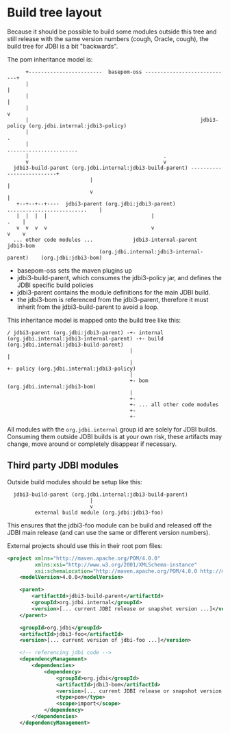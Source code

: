 # Build tree layout

Because it should be possible to build some modules outside this tree and still release with the same version numbers (cough, Oracle, cough), the build tree for JDBI is a bit "backwards".

The pom inheritance model is:

``` text
      +------------------------  basepom-oss ----------------------------+
      |                                                                  |
      |                                                                  |
      |                                                                  v
      |                                                        jdbi3-policy (org.jdbi.internal:jdbi3-policy)
      |                                                                  .
      |                                            .......................
      |                                            .
      v                                            v
  jdbi3-build-parent (org.jdbi.internal:jdbi3-build-parent) --------------------------+
                           |                                                          |
                           v                                                          |
   +--+--+--+----  jdbi3-parent (org.jdbi:jdbi3-parent) ..........................    |
   |  |  |  |                                  |                                 .    |
   v  v  v  v                                  v                                 v    v
  ... other code modules ...             jdbi3-internal-parent                  jdbi3-bom
                              (org.jdbi.internal:jdbi3-internal-parent)    (org.jdbi:jdbi3-bom)
```

* basepom-oss sets the maven plugins up
* jdbi3-build-parent, which consumes the jdbi3-policy jar, and defines the JDBI specific build policies
* jdbi3-parent contains the module definitions for the main JDBI build.
* the jdbi3-bom is referenced from the jdbi3-parent, therefore it must inherit from the jdbi3-build-parent to avoid a loop.


This inheritance model is mapped onto the build tree like this:

``` text
/ jdbi3-parent (org.jdbi:jdbi3-parent) -+- internal (org.jdbi.internal:jdbi3-internal-parent) -+- build (org.jdbi.internal:jdbi3-build-parent)
                                        |                                                      |
                                        |                                                      +- policy (org.jdbi.internal:jdbi3-policy)
                                        |
                                        +- bom (org.jdbi.internal:jdbi3-bom)
                                        |
                                        +-
                                        +- ... all other code modules
                                        +-
                                        +-
```

All modules with the `org.jdbi.internal` group id are solely for JDBI builds. Consuming them outside JDBI builds is at your own risk, these artifacts may change, move around or completely disappear if necessary.


## Third party JDBI modules

Outside build modules should be setup like this:

``` text
  jdbi3-build-parent (org.jdbi.internal:jdbi3-build-parent)
                           |
                           v
         external build module (org.jdbi:jdbi3-foo)

```

This ensures that the jdbi3-foo module can be build and released off the JDBI main release (and can use the same or different version numbers).


External projects should use this in their root pom files:

``` xml
<project xmlns="http://maven.apache.org/POM/4.0.0"
         xmlns:xsi="http://www.w3.org/2001/XMLSchema-instance"
         xsi:schemaLocation="http://maven.apache.org/POM/4.0.0 http://maven.apache.org/xsd/maven-4.0.0.xsd">
    <modelVersion>4.0.0</modelVersion>

    <parent>
        <artifactId>jdbi3-build-parent</artifactId>
        <groupId>org.jdbi.internal</groupId>
        <version>[... current JDBI release or snapshot version ...]</version>
    </parent>

    <groupId>org.jdbi</groupId>
    <artifactId>jdbi3-foo</artifactId>
    <version>[... current version of jdbi-foo ...]</version>

    <!-- referencing jdbi code -->
    <dependencyManagement>
        <dependencies>
            <dependency>
                <groupId>org.jdbi</groupId>
                <artifactId>jdbi3-bom</artifactId>
                <version>[... current JDBI release or snapshot version ...]</version>
                <type>pom</type>
                <scope>import</scope>
            </dependency>
        </dependencies>
    </dependencyManagement>
```
